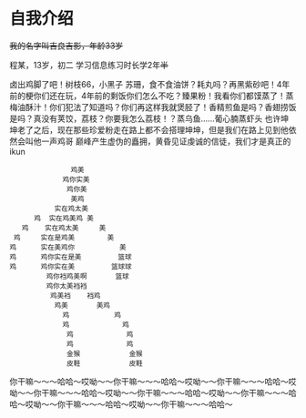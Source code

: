 # 自我介绍
~~我的名字叫吉良吉影，年龄33岁~~

程某，13岁，初二
学习信息练习时长学2年~~半~~

卤出鸡脚了吧！树枝66，小黑子 苏珊，食不食油饼？耗丸吗？再黑紫砂吧！4年前的梗你们还在玩，4年前的剩饭你们怎么不吃？臻果粉！我看你们都馍蒸了！蒸梅油酥汁！你们犯法了知道吗？你们再这样我就煲胫了！香精煎鱼是吗？香翅捞饭是吗？真没有荚饺，荔枝？你要我怎么荔枝！？蒸乌鱼......葡心腩蒸虾头
也许坤坤老了之后，现在那些珍爱粉走在路上都不会搭理坤坤，但是我们在路上见到他依然会叫他一声鸡哥 巅峰产生虚伪的矗拥，黄昏见证虔诚的信徒，我们才是真正的ikun
``` 
               鸡美
             鸡你实美
              鸡你美
               美鸡
           实在鸡太美
      鸡  实在鸡美鸡 美
   鸡    实在鸡太美     美
 鸡     实在是鸡美        美
鸡      实在美鸡你           美
鸡      鸡你实在是美         篮球
鸡      鸡你实在美         篮球球
         鸡你裆鸡美啊       篮球
         鸡你太美裆裆
          鸡美裆    裆鸡
           鸡美       美鸡
             鸡           鸡
             鸡             鸡
              鸡             鸡
              鸡             鸡
              金猴            金猴
              皮鞋            皮鞋
```
你干嘛～～～哈哈～哎呦～～你干嘛～～～哈哈～哎呦～～你干嘛～～～哈哈～哎呦～～你干嘛～～～哈哈～哎呦～～你干嘛～～～哈哈～哎呦～～你干嘛～～～哈哈～哎呦～～你干嘛～～～哈哈～哎呦～～你干嘛～～～哈哈～
